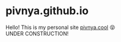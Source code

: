 # pivnya.github.io
Hello! This is my personal site [pivnya.cool](https://pivnya.cool/) 😝  
UNDER CONSTRUCTION!